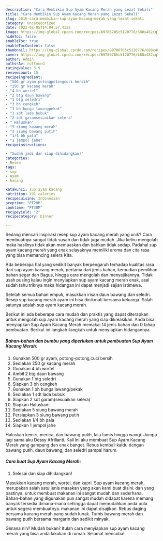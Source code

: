 ```yaml
---
description: "Cara Membikin Sup Ayam Kacang Merah yang Lezat Sekali"
title: "Cara Membikin Sup Ayam Kacang Merah yang Lezat Sekali"
slug: 2616-cara-membikin-sup-ayam-kacang-merah-yang-lezat-sekali
category: Uncategorized
date: 2023-02-05T14:04:57.413Z
image: https://img-global.cpcdn.com/recipes/89786705c5120776/680x482cq70/sup-ayam-kacang-merah-foto-resep-utama.jpg
hideToc: false
enableToc: true
enableTocContent: false
thumbnail: https://img-global.cpcdn.com/recipes/89786705c5120776/680x482cq70/sup-ayam-kacang-merah-foto-resep-utama.jpg
cover: https://img-global.cpcdn.com/recipes/89786705c5120776/680x482cq70/sup-ayam-kacang-merah-foto-resep-utama.jpg
author: Admin
authorAv: notfound
ratingvalue: 3.9
reviewcount: 15
recipeingredient:
- "500 gr ayam potongpotongcuci bersih"
- "250 gr kacang merah"
- "4 bh wortel"
- "2 btg daun bawang"
- "1 btg seledri"
- "3 bh cengkeh"
- "1 bh bunga lawangpekak"
- "1 sdt lada bubuk"
- "2 sdt garamsesuaikan selera"
- " Haluskan"
- "5 siung bawang merah"
- "3 siung bawang putih"
- "1/4 bh pala"
- "1 jempol jahe"
recipeinstructions:

- "Sudah jadi dan siap dihidangkan!"
categories:
- Resep
tags:
- sup
- ayam
- kacang

katakunci: sup ayam kacang 
nutrition: 191 calories
recipecuisine: Indonesian
preptime: "PT28M"
cooktime: "PT30M"
recipeyield: "2"
recipecategory: Dinner

---
```





Sedang mencari inspirasi resep sup ayam kacang merah yang unik? Cara membuatnya sangat tidak susah dan tidak juga mudah. Jika keliru mengolah maka hasilnya tidak akan memuaskan dan bahkan tidak sedap. Padahal sup ayam kacang merah yang enak selayaknya memiliki aroma dan cita rasa yang bisa memancing selera Kita.





Ada beberapa hal yang sedikit banyak berpengaruh terhadap kualitas rasa dari sup ayam kacang merah, pertama dari jenis bahan, kemudian pemilihan bahan segar dan Bagus, hingga cara mengolah dan menyajikannya. Tidak usah pusing kalau ingin menyiapkan sup ayam kacang merah enak,      asal sudah tahu triknya maka hidangan ini dapat menjadi sajian istimewa.














Setelah semua bahan empuk, masukkan irisan daun bawang dan seledri. Resep sup kacang merah ayam ini bisa dinikmati bersama keluarga. Salah satunya adalah sup ayam kacang merah.






Berikut ini ada beberapa cara mudah dan praktis yang dapat diterapkan untuk mengolah sup ayam kacang merah yang siap dikreasikan. Anda bisa menyiapkan Sup Ayam Kacang Merah memakai 14 jenis bahan dan 0 tahap pembuatan. Berikut ini langkah-langkah untuk menyiapkan hidangannya.

<!--inarticleads1-->

##### Bahan-bahan dan bumbu yang diperlukan untuk pembuatan Sup Ayam Kacang Merah:

1. Gunakan 500 gr ayam, potong-potong,cuci bersih
1. Sediakan 250 gr kacang merah
1. Gunakan 4 bh wortel
1. Ambil 2 btg daun bawang
1. Gunakan 1 btg seledri
1. Siapkan 3 bh cengkeh
1. Gunakan 1 bh bunga lawang/pekak
1. Sediakan 1 sdt lada bubuk
1. Siapkan 2 sdt garam(sesuaikan selera)
1. Siapkan  Haluskan:
1. Sediakan 5 siung bawang merah
1. Persiapkan 3 siung bawang putih
1. Sediakan 1/4 bh pala
1. Siapkan 1 jempol jahe


Haluskan kemiri, merica, dan bawang putih, lalu tumis hingga wangi. Jumpa lagi sama aku Dessy Afrilianti. Kali ini aku membuat Sup Ayam Kacang Merah yang gampang dan enak banget. Rebus kembali kaldu dengan bawang putih, daun bawang, dan seledri sampai harum. 

<!--inarticleads2-->

##### Cara buat Sup Ayam Kacang Merah:


1. Selesai dan siap dihidangkan!

Masukkan kacang merah, wortel, dan kapri. Sup ayam kacang merah, merupakan salah satu jenis masakan yang akan kami buat disini. dan yang pastinya, untuk membuat makanan ini sangat mudah dan sederhana. Bahan-bahan yang digunakan pun sangat mudah didapat karena memang banyak tersedia dimana-mana sehingga dapat memudahkan anda pula untuk segera membuatnya. makanan ini dapat disajikan. Rebus daging bersama kacang merah yang sudah lunak. Tumis bawang merah dan bawang putih bersama margarin dan sedikit minyak. 

Gimana nih? Mudah bukan? Itulah cara menyiapkan sup ayam kacang merah yang bisa anda lakukan di rumah. Selamat mencoba!
